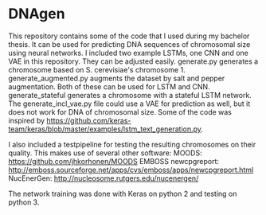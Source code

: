 # DNAgen

This repository contains some of the code that I used during my bachelor thesis.
It can be used for predicting DNA sequences of chromosomal size using neural networks. I included two example LSTMs, one CNN and one VAE in this repository. They can be adjusted easily.
generate.py generates a chromosome based on S. cerevisiae's chromosome 1.
generate_augmented.py augments the dataset by salt and pepper augmentation.
Both of these can be used for LSTM and CNN.
generate_stateful generates a chromosome with a stateful LSTM network.
The generate_incl_vae.py file could use a VAE for prediction as well, but it does not work for DNA of chromosomal size.
Some of the code was inspired by 
https://github.com/keras-team/keras/blob/master/examples/lstm_text_generation.py.

I also included a testpipeline for testing the resulting chromosomes on their quality.
This makes use of several other software:
MOODS: https://github.com/jhkorhonen/MOODS
EMBOSS newcpgreport: http://emboss.sourceforge.net/apps/cvs/emboss/apps/newcpgreport.html
NucEnerGen: http://nucleosome.rutgers.edu/nucenergen/

The network training was done with Keras on python 2 and testing on python 3.
